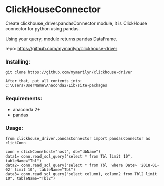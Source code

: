 # ClickHouseConnector
Create clickhouse_driver.pandasConnector module, it is ClickHouse connector for python using pandas.

Using your query, module returns pandas DataFrame.

repo: https://github.com/mymarilyn/clickhouse-driver

### Installing:
```
git clone https://github.com/mymarilyn/clickhouse-driver

After that, put all contents into: C:\Users\UserName\Anaconda2\Lib\site-packages
```

### Requirements:
* anaconda 2+
* pandas

### Usage:
```
from clickhouse_driver.pandasConnector import pandasConnector as clickConn

conn = clickConn(host="host", db="dbName")
data1= conn.read_sql_query("select * from Tbl limit 10", tableName="Tbl")
data2= conn.read_sql_query("select * from Tbl  where Date> '2018-01-02' limit 10", tableName="Tbl")
data3= conn.read_sql_query("select column1, column2 from Tbl2 limit 10", tableName="Tbl2")
```
